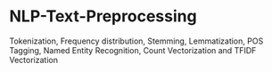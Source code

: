 # NLP-Text-Preprocessing
Tokenization, Frequency distribution, Stemming, Lemmatization, POS Tagging, Named Entity Recognition, Count Vectorization and TFIDF Vectorization
